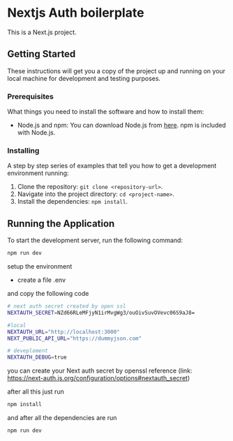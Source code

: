 # Nextjs Auth boilerplate

This is a Next.js project.

## Getting Started

These instructions will get you a copy of the project up and running on your local machine for development and testing purposes.

### Prerequisites

What things you need to install the software and how to install them:

- Node.js and npm: You can download Node.js from [here](https://nodejs.org/en/download/). npm is included with Node.js.

### Installing

A step by step series of examples that tell you how to get a development environment running:

1. Clone the repository: `git clone <repository-url>`.
2. Navigate into the project directory: `cd <project-name>`.
3. Install the dependencies: `npm install`.

## Running the Application

To start the development server, run the following command:

```bash
npm run dev
```

setup the environment

- create a file .env

and copy the following code

```bash
# next auth secret created by open ssl
NEXTAUTH_SECRET=NZd66RLeMFjyN1irMvgWg3/ouOivSuvOVevc06S9aJ8=

#local
NEXTAUTH_URL="http://localhost:3000"
NEXT_PUBLIC_API_URL="https://dummyjson.com"

# deveploment
NEXTAUTH_DEBUG=true
```

you can create your Next auth secret by openssl reference (link: https://next-auth.js.org/configuration/options#nextauth_secret)

after all this just run

```bash
npm install
```

and after all the dependencies are run

```bash
npm run dev
```

